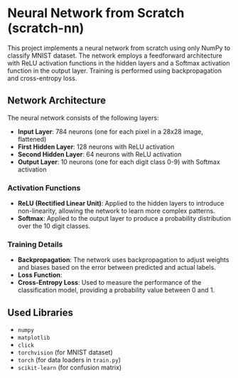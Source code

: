 
# Neural Network from Scratch (scratch-nn)

This project implements a neural network from scratch using only NumPy to classify MNIST dataset. The network employs a feedforward architecture with ReLU activation functions in the hidden layers and a Softmax activation function in the output layer. Training is performed using backpropagation and cross-entropy loss.

## Network Architecture

The neural network consists of the following layers:

- **Input Layer**: 784 neurons (one for each pixel in a 28x28 image, flattened)
- **First Hidden Layer**: 128 neurons with ReLU activation
- **Second Hidden Layer**: 64 neurons with ReLU activation
- **Output Layer**: 10 neurons (one for each digit class 0-9) with Softmax activation

### Activation Functions

- **ReLU (Rectified Linear Unit)**: Applied to the hidden layers to introduce non-linearity, allowing the network to learn more complex patterns.
- **Softmax**: Applied to the output layer to produce a probability distribution over the 10 digit classes.

### Training Details

- **Backpropagation**: The network uses backpropagation to adjust weights and biases based on the error between predicted and actual labels.
- **Loss Function**:
- **Cross-Entropy Loss**: Used to measure the performance of the classification model, providing a probability value between 0 and 1.

## Used Libraries
- `numpy`
- `matplotlib`
- `click`
- `torchvision`  (for MNIST dataset)
- `torch`  (for data loaders in `train.py`)
- `scikit-learn` (for confusion matrix)
